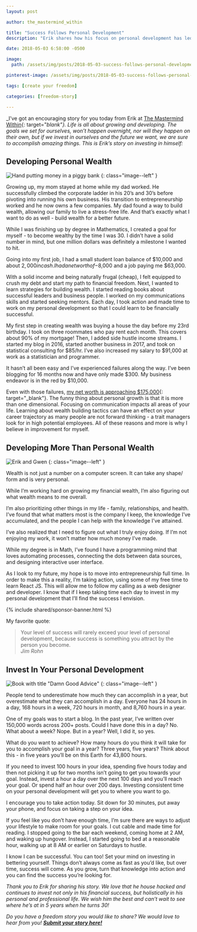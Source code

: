 ```yaml
---
layout: post

author: the_mastermind_within

title: "Success Follows Personal Development"
description: "Erik shares how his focus on personal development has led to success and freedom in his life - both financially and otherwise."

date: 2018-05-03 6:58:00 -0500

image:
  path: /assets/img/posts/2018-05-03-success-follows-personal-development/success-follows-personal-development.jpg

pinterest-image: /assets/img/posts/2018-05-03-success-follows-personal-development/success-follows-personal-development.png

tags: [create your freedom]

categories: [freedom-story]

---
```


_I’ve got an encouraging story for you today from Erik at [The Mastermind Within](https://www.themastermindwithin.com/){: target="_blank"}. Life is all about growing and developing. The goals we set for ourselves, won’t happen overnight, nor will they happen on their own, but if we invest in ourselves and the future we want, we are sure to accomplish amazing things. This is Erik’s story on investing in himself:_

## Developing Personal Wealth

![Hand putting money in a piggy bank]({{site.url}}/assets/img/posts/2018-05-03-success-follows-personal-development/piggy-bank.jpg)
{: class="image--left" }

Growing up, my mom stayed at home while my dad worked. He successfully climbed the corporate ladder in his 20’s and 30’s before pivoting into running his own business. His transition to entrepreneurship worked and he now owns a few companies. My dad found a way to build wealth, allowing our family to live a stress-free life. And that’s exactly what I want to do as well - build wealth for a better future.

While I was finishing up by degree in Mathematics, I created a goal for myself - to become wealthy by the time I was 30. I didn’t have a solid number in mind, but one million dollars was definitely a milestone I wanted to hit.

Going into my first job, I had a small student loan balance of $10,000 and about $2,000 in cash. I had a net worth of -$8,000 and a job paying me $63,000.

With a solid income and being naturally frugal (cheap), I felt equipped to crush my debt and start my path to financial freedom. Next, I wanted to learn strategies for building wealth. I started reading books about successful leaders and business people. I worked on my communications skills and started seeking mentors. Each day, I took action and made time to work on my personal development so that I could learn to be financially successful.

My first step in creating wealth was buying a house the day before my 23rd birthday. I took on three roommates who pay rent each month. This covers about 90% of my mortgage! Then, I added side hustle income streams. I started my blog in 2016, started another business in 2017, and took on statistical consulting for $85/hr. I’ve also increased my salary to $91,000 at work as a statistician and programmer.

It hasn’t all been easy and I’ve experienced failures along the way. I’ve been blogging for 16 months now and have only made $300. My business endeavor is in the red by $10,000.

Even with those failures, [my net worth is approaching $175,000](https://www.themastermindwithin.com/fin-edu/165k-net-worth-at-age-25/){: target="_blank"}. The funny thing about personal growth is that it is more than one dimensional. Focusing on communication impacts all areas of your life. Learning about wealth building tactics can have an effect on your career trajectory as many people are not forward thinking - a trait managers look for in high potential employees. All of these reasons and more is why I believe in improvement for myself.

## Developing More Than Personal Wealth

![Erik and Gwen]({{site.url}}/assets/img/posts/2018-05-03-success-follows-personal-development/gwen-and-erik.jpg)
{: class="image--left" }

Wealth is not just a number on a computer screen. It can take any shape/ form and is very personal.

While I’m working hard on growing my financial wealth, I’m also figuring out what wealth means to me overall.

I’m also prioritizing other things in my life - family, relationships, and health. I’ve found that what matters most is the company I keep, the knowledge I’ve accumulated, and the people I can help with the knowledge I’ve attained.

I’ve also realized that I need to figure out what I truly enjoy doing. If I’m not enjoying my work, it won’t matter how much money I’ve made.

While my degree is in Math, I’ve found I have a programming mind that loves automating processes, connecting the dots between data sources, and designing interactive user interface.

As I look to my future, my hope is to move into entrepreneurship full time. In order to make this a reality, I’m taking action, using some of my free time to learn React JS. This will allow me to follow my calling as a web designer and developer. I know that if I keep taking time each day to invest in my personal development that I’ll find the success I envision.

{% include shared/sponsor-banner.html %}

My favorite quote:

> Your level of success will rarely exceed your level of personal development, because success is something you attract by the person you become.  
> <cite>Jim Rohn</cite>

## Invest In Your Personal Development

![Book with title "Damn Good Advice"]({{site.url}}/assets/img/posts/2018-05-03-success-follows-personal-development/book.jpg)
{: class="image--left" }

People tend to underestimate how much they can accomplish in a year, but overestimate what they can accomplish in a day. Everyone has 24 hours in a day, 168 hours in a week, 720 hours in month, and 8,760 hours in a year.

One of my goals was to start a blog. In the past year, I’ve written over 150,000 words across 200+ posts. Could I have done this in a day? No. What about a week? Nope. But in a year? Well, I did it, so yes.

What do you want to achieve? How many hours do you think it will take for you to accomplish your goal in a year? Three years, five years? Think about this - in five years you’ll be on this Earth for 43,800 hours.

If you need to invest 100 hours in your idea, spending five hours today and then not picking it up for two months isn’t going to get you towards your goal. Instead, invest a hour a day over the next 100 days and you’ll reach your goal. Or spend half an hour over 200 days. Investing consistent time on your personal development will get you to where you want to go.

I encourage you to take action today. Sit down for 30 minutes, put away your phone, and focus on taking a step on your idea.

If you feel like you don’t have enough time, I’m sure there are ways to adjust your lifestyle to make room for your goals. I cut cable and made time for reading. I stopped going to the bar each weekend, coming home at 2 AM, and waking up hungover. Instead, I started going to bed at a reasonable hour, walking up at 8 AM or earlier on Saturdays to hustle.

I know I can be successful. You can too! Set your mind on investing in bettering yourself. Things don’t always come as fast as you’d like, but over time, success will come. As you grow, turn that knowledge into action and you can find the success you’re looking for.

_Thank you to Erik for sharing his story. We love that he house hacked and continues to invest not only in his financial success, but holistically in his personal and professional life. We wish him the best and can’t wait to see where he’s at in 5 years when he turns 30!_

_Do you have a freedom story you would like to share? We would love to hear from you!_ ___[Submit your story here!]({{site.url}}/freedom-stories/#share-your-story)___
